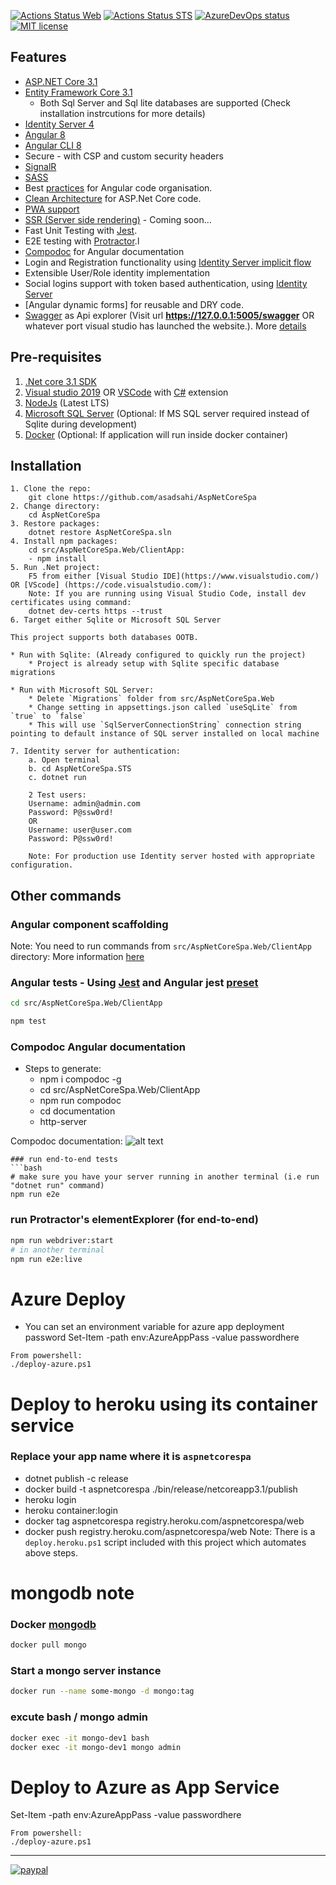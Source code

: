 [![Actions Status Web](https://github.com/asadsahi/aspnetcorespa/workflows/Web/badge.svg)](https://github.com/asadsahi/aspnetcorespa/actions?query=workflow%3AWEB)
[![Actions Status STS](https://github.com/asadsahi/aspnetcorespa/workflows/STS/badge.svg)](https://github.com/asadsahi/aspnetcorespa/actions?query=workflow%3ASTS)
[![AzureDevOps status](https://asadsahi.visualstudio.com/_apis/public/build/definitions/a1519ab8-9104-47eb-96cc-6c37519c8b69/7/badge)](https://asadsahi.visualstudio.com/playground/_build/index?context=allDefinitions&path=%5C&definitionId=7&_a=completed)
[![MIT license](http://img.shields.io/badge/license-MIT-brightgreen.svg)](http://opensource.org/licenses/MIT)

## Features

- [ASP.NET Core 3.1](http://www.dot.net/)
- [Entity Framework Core 3.1](https://docs.efproject.net/en/latest/)
  - Both Sql Server and Sql lite databases are supported (Check installation instrcutions for more details)
- [Identity Server 4](http://identityserver.io/)
- [Angular 8](https://angular.io/)
- [Angular CLI 8](https://cli.angular.io/)
- Secure - with CSP and custom security headers
- [SignalR](https://github.com/aspnet/SignalR/)
- [SASS](http://sass-lang.com/)
- Best [practices](https://angular.io/docs/ts/latest/guide/style-guide.html) for Angular code organisation.
- [Clean Architecture](https://github.com/ardalis/CleanArchitecture) for ASP.Net Core code.
- [PWA support](https://developers.google.com/web/progressive-web-apps/)
- [SSR (Server side rendering)](https://angular.io/guide/universal) - Coming soon...
- Fast Unit Testing with [Jest](https://facebook.github.io/jest/).
- E2E testing with [Protractor](http://www.protractortest.org).l
- [Compodoc](https://compodoc.github.io/compodoc/) for Angular documentation
- Login and Registration functionality using [Identity Server implicit flow](http://identityserver.io/)
- Extensible User/Role identity implementation
- Social logins support with token based authentication, using [Identity Server](http://identityserver.io/)
- [Angular dynamic forms] for reusable and DRY code.
- [Swagger](http://swagger.io/) as Api explorer (Visit url **https://127.0.0.1:5005/swagger** OR whatever port visual studio has launched the website.). More [details](https://github.com/domaindrivendev/Swashbuckle.AspNetCore)

## Pre-requisites

1. [.Net core 3.1 SDK](https://www.microsoft.com/net/core#windows)
2. [Visual studio 2019](https://www.visualstudio.com/) OR [VSCode](https://code.visualstudio.com/) with [C#](https://marketplace.visualstudio.com/items?itemName=ms-vscode.csharp) extension
3. [NodeJs](https://nodejs.org/en/) (Latest LTS)
4. [Microsoft SQL Server](https://www.microsoft.com/en-us/sql-server/sql-server-2017) (Optional: If MS SQL server required instead of Sqlite during development)
5. [Docker](https://www.docker.com/) (Optional: If application will run inside docker container)

## Installation

```
1. Clone the repo:
    git clone https://github.com/asadsahi/AspNetCoreSpa
2. Change directory:
    cd AspNetCoreSpa
3. Restore packages:
    dotnet restore AspNetCoreSpa.sln
4. Install npm packages:
    cd src/AspNetCoreSpa.Web/ClientApp:
    - npm install
5. Run .Net project:
    F5 from either [Visual Studio IDE](https://www.visualstudio.com/) OR [VScode] (https://code.visualstudio.com/):
    Note: If you are running using Visual Studio Code, install dev certificates using command:
    dotnet dev-certs https --trust
6. Target either Sqlite or Microsoft SQL Server

This project supports both databases OOTB.

* Run with Sqlite: (Already configured to quickly run the project)
    * Project is already setup with Sqlite specific database migrations

* Run with Microsoft SQL Server:
    * Delete `Migrations` folder from src/AspNetCoreSpa.Web
    * Change setting in appsettings.json called `useSqLite` from `true` to `false`
    * This will use `SqlServerConnectionString` connection string pointing to default instance of SQL server installed on local machine

7. Identity server for authentication:
    a. Open terminal
    b. cd AspNetCoreSpa.STS
    c. dotnet run

	2 Test users:
	Username: admin@admin.com
	Password: P@ssw0rd!
	OR
	Username: user@user.com
	Password: P@ssw0rd!

    Note: For production use Identity server hosted with appropriate configuration.
```

## Other commands

### Angular component scaffolding

Note: You need to run commands from `src/AspNetCoreSpa.Web/ClientApp` directory: More information [here](https://angular.io/cli)

### Angular tests - Using [Jest](https://jestjs.io/en/) and Angular jest [preset](https://github.com/thymikee/jest-preset-angular)

```bash
cd src/AspNetCoreSpa.Web/ClientApp

npm test
```

### Compodoc Angular documentation

- Steps to generate:
  - npm i compodoc -g
  - cd src/AspNetCoreSpa.Web/ClientApp
  - npm run compodoc
  - cd documentation
  - http-server

Compodoc documentation: ![alt text](compodoc.jpg "compodoc documentation")

````
### run end-to-end tests
```bash
# make sure you have your server running in another terminal (i.e run "dotnet run" command)
npm run e2e
````

### run Protractor's elementExplorer (for end-to-end)

```bash
npm run webdriver:start
# in another terminal
npm run e2e:live
```

# Azure Deploy

- You can set an environment variable for azure app deployment password
  Set-Item -path env:AzureAppPass -value passwordhere

```
From powershell:
./deploy-azure.ps1
```

# Deploy to heroku using its container service

### Replace your app name where it is `aspnetcorespa`

- dotnet publish -c release
- docker build -t aspnetcorespa ./bin/release/netcoreapp3.1/publish
- heroku login
- heroku container:login
- docker tag aspnetcorespa registry.heroku.com/aspnetcorespa/web
- docker push registry.heroku.com/aspnetcorespa/web
  Note: There is a `deploy.heroku.ps1` script included with this project which automates above steps.

# mongodb note

### Docker [mongodb](https://hub.docker.com/_/mongo)

```bash
docker pull mongo
```

### Start a mongo server instance

```bash
docker run --name some-mongo -d mongo:tag
```

### excute bash / mongo admin

```bash
docker exec -it mongo-dev1 bash
docker exec -it mongo-dev1 mongo admin
```

# Deploy to Azure as App Service

Set-Item -path env:AzureAppPass -value passwordhere

```
From powershell:
./deploy-azure.ps1
```

---

[![paypal](https://www.paypalobjects.com/en_US/i/btn/btn_donateCC_LG.gif)](https://www.paypal.com/cgi-bin/webscr?cmd=_s-xclick&hosted_button_id=RB7XESV8CP7GW)
